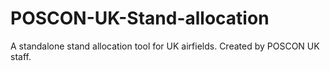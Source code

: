 # POSCON-UK-Stand-allocation
A standalone stand allocation tool for UK airfields. Created by POSCON UK staff.
